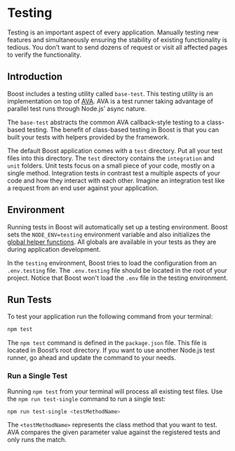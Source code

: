 # Testing
Testing is an important aspect of every application. Manually testing new features and simultaneously ensuring the stability of existing functionality is tedious. You don’t want to send dozens of request or visit all affected pages to verify the functionality.


## Introduction
Boost includes a testing utility called `base-test`. This testing utility is an implementation on top of [AVA](https://github.com/avajs/ava). AVA is a test runner taking advantage of parallel test runs through Node.js’ async nature.

The `base-test` abstracts the common AVA callback-style testing to a class-based testing. The benefit of class-based testing in Boost is that you can built your tests with helpers provided by the framework.

The default Boost application comes with a `test` directory. Put all your test files into this directory. The `test` directory contains the `integration` and `unit` folders. Unit tests focus on a small piece of your code, mostly on a single method. Integration tests in contrast test a multiple aspects of your code and how they interact with each other. Imagine an integration test like a request from an end user against your application.


## Environment
Running tests in Boost will automatically set up a testing environment. Boost sets the `NODE_ENV=testing` environment variable and also initializes the [global helper functions](/docs/{{version}}/globals). All globals are available in your tests as they are during application development.

In the `testing` environment, Boost tries to load the configuration from an `.env.testing` file. The `.env.testing` file should be located in the root of your project. Notice that Boost won't load the `.env` file in the testing environment.


## Run Tests
To test your application run the following command from your terminal:

```bash
npm test
```

The `npm test` command is defined in the `package.json` file. This file is located in Boost’s root directory. If you want to use another Node.js test runner, go ahead and update the command to your needs.


### Run a Single Test
Running `npm test` from your terminal will process all existing test files. Use the `npm run test-single` command to run a single test:

```bash
npm run test-single <testMethodName>
```

The `<testMethodName>` represents the class method that you want to test. AVA compares the given parameter value against the registered tests and only runs the match.
